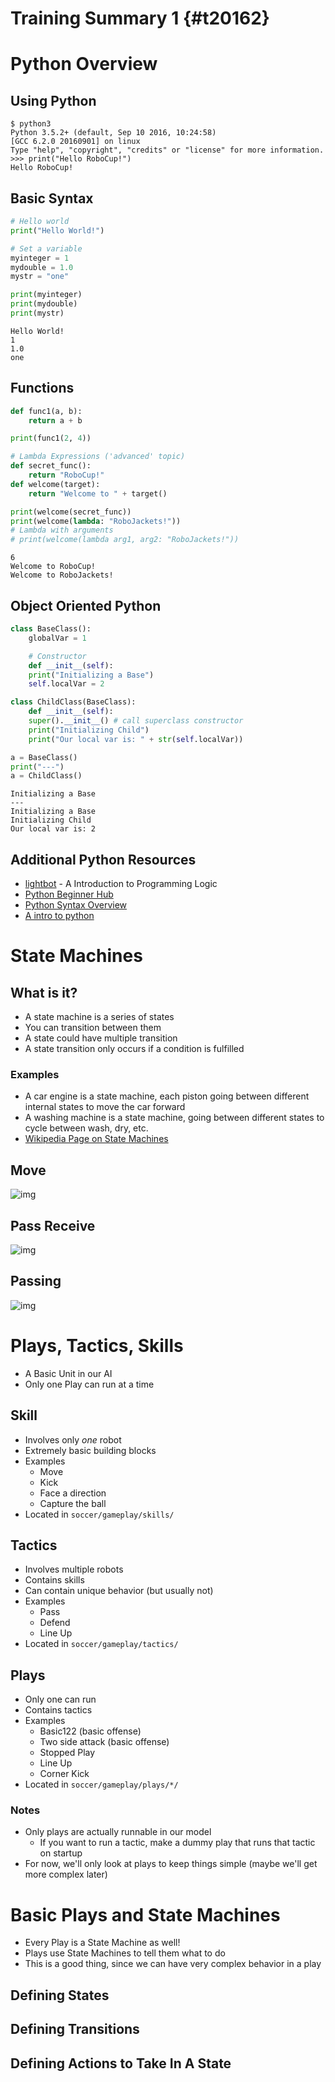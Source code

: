 # Training Summary 1 {#t20162}

# Python Overview

## Using Python

```shell
$ python3
Python 3.5.2+ (default, Sep 10 2016, 10:24:58)
[GCC 6.2.0 20160901] on linux
Type "help", "copyright", "credits" or "license" for more information.
>>> print("Hello RoboCup!")
Hello RoboCup!
```

## Basic Syntax

```python
# Hello world
print("Hello World!")

# Set a variable
myinteger = 1
mydouble = 1.0
mystr = "one"

print(myinteger)
print(mydouble)
print(mystr)
```

    Hello World!
    1
    1.0
    one

## Functions

```python
def func1(a, b):
    return a + b

print(func1(2, 4))

# Lambda Expressions ('advanced' topic)
def secret_func():
    return "RoboCup!"
def welcome(target):
    return "Welcome to " + target()

print(welcome(secret_func))
print(welcome(lambda: "RoboJackets!"))
# Lambda with arguments
# print(welcome(lambda arg1, arg2: "RoboJackets!"))
```

    6
    Welcome to RoboCup!
    Welcome to RoboJackets!

## Object Oriented Python

```python
class BaseClass():
    globalVar = 1

    # Constructor
    def __init__(self):
	print("Initializing a Base")
	self.localVar = 2

class ChildClass(BaseClass):
    def __init__(self):
	super().__init__() # call superclass constructor
	print("Initializing Child")
	print("Our local var is: " + str(self.localVar))

a = BaseClass()
print("---")
a = ChildClass()
```

    Initializing a Base
    ---
    Initializing a Base
    Initializing Child
    Our local var is: 2

## Additional Python Resources

-   [lightbot](http://lightbot.com/hocflash.html) - A Introduction to Programming Logic
-   [Python Beginner Hub](https://wiki.python.org/moin/BeginnersGuide/NonProgrammers)
-   [Python Syntax Overview](https://learnxinyminutes.com/docs/python/)
-   [A intro to python](http://thepythonguru.com/)

# State Machines

## What is it?

-   A state machine is a series of states
-   You can transition between them
-   A state could have multiple transition
-   A state transition only occurs if a condition is fulfilled

### Examples

-   A car engine is a state machine, each piston going between different internal states to move the car forward
-   A washing machine is a state machine, going between different states to cycle between wash, dry, etc.
-   [Wikipedia Page on State Machines](https://en.wikipedia.org/wiki/Finite-state_machine)

## Move

![img](http:/i.imgur.com/gmIcPGq.png)

## Pass Receive

![img](http:/i.imgur.com/HAhoMC1.png)

## Passing

![img](http:/i.imgur.com/OhWnSwT.png)

# Plays, Tactics, Skills

-   A Basic Unit in our AI
-   Only one Play can run at a time

## Skill

-   Involves only *one* robot
-   Extremely basic building blocks
-   Examples
    -   Move
    -   Kick
    -   Face a direction
    -   Capture the ball
-   Located in `soccer/gameplay/skills/`

## Tactics

-   Involves multiple robots
-   Contains skills
-   Can contain unique behavior (but usually not)
-   Examples
    -   Pass
    -   Defend
    -   Line Up
-   Located in `soccer/gameplay/tactics/`

## Plays

-   Only one can run
-   Contains tactics
-   Examples
    -   Basic122 (basic offense)
    -   Two side attack (basic offense)
    -   Stopped Play
    -   Line Up
    -   Corner Kick
-   Located in `soccer/gameplay/plays/*/`

### Notes

-   Only plays are actually runnable in our model
    -   If you want to run a tactic, make a dummy play that runs that tactic on startup
-   For now, we'll only look at plays to keep things simple (maybe we'll get more complex later)

# Basic Plays and State Machines

-   Every Play is a State Machine as well!
-   Plays use State Machines to tell them what to do
-   This is a good thing, since we can have very complex behavior in a play

## Defining States

## Defining Transitions

## Defining Actions to Take In A State

